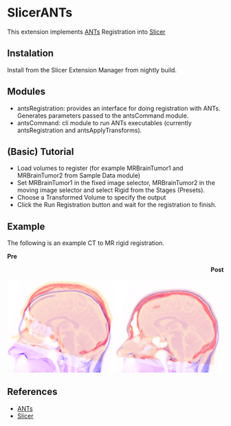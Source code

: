 # SlicerANTs

This extension implements [ANTs](https://github.com/ANTsX/ANTs) Registration into [Slicer](https://github.com/Slicer/Slicer)

## Instalation

Install from the Slicer Extension Manager from nightly build.

## Modules

- antsRegistration: provides an interface for doing registration with ANTs. Generates parameters passed to the antsCommand module.
- antsCommand: cli module to run ANTs executables (currently antsRegistration and antsApplyTransforms).

## (Basic) Tutorial

- Load volumes to register (for example MRBrainTumor1 and MRBrainTumor2 from Sample Data module)
- Set MRBrainTumor1 in the fixed image selector, MRBrainTumor2 in the moving image selector and select Rigid from the Stages (Presets).
- Choose a Transformed Volume to specify the output
- Click the Run Registration button and wait for the registration to finish.

## Example

The following is an example CT to MR rigid registration.

**Pre** <div align="right">**Post**

<div align="left">

![Example](Documentation/MR-CT_example.png?raw=true)

## References

- [ANTs](https://pubmed.ncbi.nlm.nih.gov/?term=%22Tustison+N%22+AND+%22Avants+B%22)
- [Slicer](https://www.slicer.org/wiki/CitingSlicer)